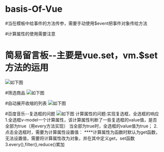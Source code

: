 # basis-Of-Vue

#当在模板中给事件的方法传参，需要手动使用$event把事件对象传给方法

#计算属性的使用需要注意

# 简易留言板--主要是vue.set，vm.$set方法的运用
![如下图]('/imgs/1.jpg')


#筛选商品
![如下图]('/imgs/2.jpg')

#自动展开收缩的列表
![如下图]('/imgs/3.jpg')

#百度音乐--复选框的问题
![如下图]('/imgs/4.jpg')
    计算属性的问题:实现复选框，全选框的响应
    1.全选框v-model一个计算属性，该计算属性判断了一些复选框的value值，是否全部为true（用every方法实现）
        当全部为true时，全选框的value值为true；
    2.点击全选框时，需要为计算属性设置值：
        ****计算属性为函数时默认为get函数，无法设置值，需要将计算属性改为对象，并在其中定义get，set函数
    3.every(),filter(),reduce()累加
